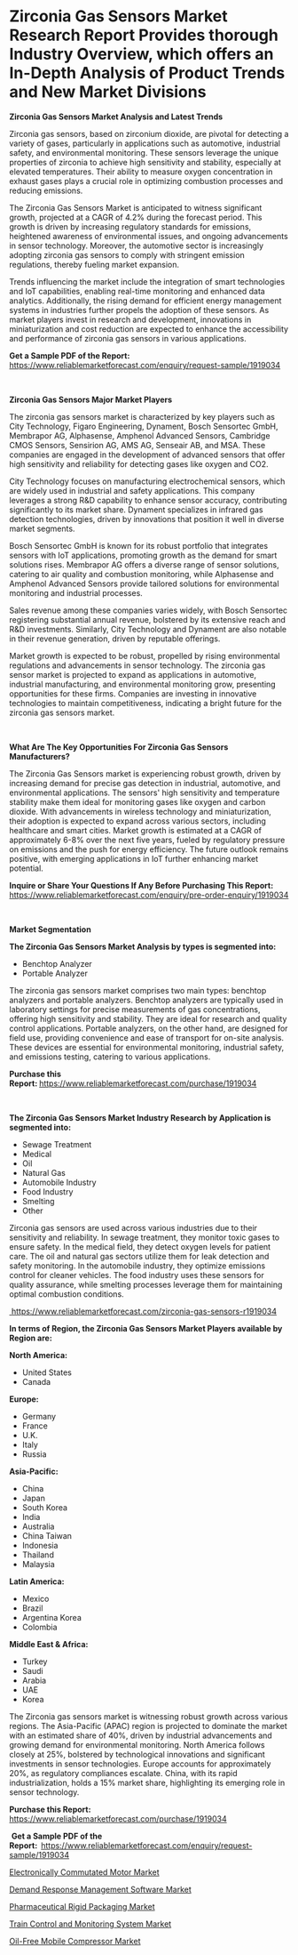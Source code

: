<p><h1>Zirconia Gas Sensors Market Research Report Provides thorough Industry Overview, which offers an In-Depth Analysis of Product Trends and New Market Divisions</h1></p><p><strong>Zirconia Gas Sensors Market Analysis and Latest Trends</strong></p>
<p><p>Zirconia gas sensors, based on zirconium dioxide, are pivotal for detecting a variety of gases, particularly in applications such as automotive, industrial safety, and environmental monitoring. These sensors leverage the unique properties of zirconia to achieve high sensitivity and stability, especially at elevated temperatures. Their ability to measure oxygen concentration in exhaust gases plays a crucial role in optimizing combustion processes and reducing emissions.</p><p>The Zirconia Gas Sensors Market is anticipated to witness significant growth, projected at a CAGR of 4.2% during the forecast period. This growth is driven by increasing regulatory standards for emissions, heightened awareness of environmental issues, and ongoing advancements in sensor technology. Moreover, the automotive sector is increasingly adopting zirconia gas sensors to comply with stringent emission regulations, thereby fueling market expansion.</p><p>Trends influencing the market include the integration of smart technologies and IoT capabilities, enabling real-time monitoring and enhanced data analytics. Additionally, the rising demand for efficient energy management systems in industries further propels the adoption of these sensors. As market players invest in research and development, innovations in miniaturization and cost reduction are expected to enhance the accessibility and performance of zirconia gas sensors in various applications.</p></p>
<p><strong>Get a Sample PDF of the Report:&nbsp;</strong> <a href="https://www.reliablemarketforecast.com/enquiry/request-sample/1919034?utm_campaign=1257&utm_medium=2&utm_source=Github&utm_content=ia&utm_term=24102024&utm_id=zirconia-gas-sensors">https://www.reliablemarketforecast.com/enquiry/request-sample/1919034</a></p>
<p>&nbsp;</p>
<p><strong>Zirconia Gas Sensors Major Market Players</strong></p>
<p><p>The zirconia gas sensors market is characterized by key players such as City Technology, Figaro Engineering, Dynament, Bosch Sensortec GmbH, Membrapor AG, Alphasense, Amphenol Advanced Sensors, Cambridge CMOS Sensors, Sensirion AG, AMS AG, Senseair AB, and MSA. These companies are engaged in the development of advanced sensors that offer high sensitivity and reliability for detecting gases like oxygen and CO2.</p><p>City Technology focuses on manufacturing electrochemical sensors, which are widely used in industrial and safety applications. This company leverages a strong R&D capability to enhance sensor accuracy, contributing significantly to its market share. Dynament specializes in infrared gas detection technologies, driven by innovations that position it well in diverse market segments.</p><p>Bosch Sensortec GmbH is known for its robust portfolio that integrates sensors with IoT applications, promoting growth as the demand for smart solutions rises. Membrapor AG offers a diverse range of sensor solutions, catering to air quality and combustion monitoring, while Alphasense and Amphenol Advanced Sensors provide tailored solutions for environmental monitoring and industrial processes.</p><p>Sales revenue among these companies varies widely, with Bosch Sensortec registering substantial annual revenue, bolstered by its extensive reach and R&D investments. Similarly, City Technology and Dynament are also notable in their revenue generation, driven by reputable offerings.</p><p>Market growth is expected to be robust, propelled by rising environmental regulations and advancements in sensor technology. The zirconia gas sensor market is projected to expand as applications in automotive, industrial manufacturing, and environmental monitoring grow, presenting opportunities for these firms. Companies are investing in innovative technologies to maintain competitiveness, indicating a bright future for the zirconia gas sensors market.</p></p>
<p>&nbsp;</p>
<p><strong>What Are The Key Opportunities For Zirconia Gas Sensors Manufacturers?</strong></p>
<p><p>The Zirconia Gas Sensors market is experiencing robust growth, driven by increasing demand for precise gas detection in industrial, automotive, and environmental applications. The sensors' high sensitivity and temperature stability make them ideal for monitoring gases like oxygen and carbon dioxide. With advancements in wireless technology and miniaturization, their adoption is expected to expand across various sectors, including healthcare and smart cities. Market growth is estimated at a CAGR of approximately 6-8% over the next five years, fueled by regulatory pressure on emissions and the push for energy efficiency. The future outlook remains positive, with emerging applications in IoT further enhancing market potential.</p></p>
<p><strong>Inquire or Share Your Questions If Any Before Purchasing This Report:</strong> <a href="https://www.reliablemarketforecast.com/enquiry/pre-order-enquiry/1919034?utm_campaign=1257&utm_medium=2&utm_source=Github&utm_content=ia&utm_term=24102024&utm_id=zirconia-gas-sensors">https://www.reliablemarketforecast.com/enquiry/pre-order-enquiry/1919034</a></p>
<p>&nbsp;</p>
<p><strong>Market Segmentation</strong></p>
<p><strong>The Zirconia Gas Sensors Market Analysis by types is segmented into:</strong></p>
<p><ul><li>Benchtop Analyzer</li><li>Portable Analyzer</li></ul></p>
<p><p>The zirconia gas sensors market comprises two main types: benchtop analyzers and portable analyzers. Benchtop analyzers are typically used in laboratory settings for precise measurements of gas concentrations, offering high sensitivity and stability. They are ideal for research and quality control applications. Portable analyzers, on the other hand, are designed for field use, providing convenience and ease of transport for on-site analysis. These devices are essential for environmental monitoring, industrial safety, and emissions testing, catering to various applications.</p></p>
<p><strong>Purchase this Report:&nbsp;</strong><a href="https://www.reliablemarketforecast.com/purchase/1919034?utm_campaign=1257&utm_medium=2&utm_source=Github&utm_content=ia&utm_term=24102024&utm_id=zirconia-gas-sensors">https://www.reliablemarketforecast.com/purchase/1919034</a></p>
<p>&nbsp;</p>
<p><strong>The Zirconia Gas Sensors Market Industry Research by Application is segmented into:</strong></p>
<p><ul><li>Sewage Treatment</li><li>Medical</li><li>Oil</li><li>Natural Gas</li><li>Automobile Industry</li><li>Food Industry</li><li>Smelting</li><li>Other</li></ul></p>
<p><p>Zirconia gas sensors are used across various industries due to their sensitivity and reliability. In sewage treatment, they monitor toxic gases to ensure safety. In the medical field, they detect oxygen levels for patient care. The oil and natural gas sectors utilize them for leak detection and safety monitoring. In the automobile industry, they optimize emissions control for cleaner vehicles. The food industry uses these sensors for quality assurance, while smelting processes leverage them for maintaining optimal combustion conditions.</p></p>
<p><a href="https://www.reliablemarketforecast.com/zirconia-gas-sensors-r1919034?utm_campaign=1257&utm_medium=2&utm_source=Github&utm_content=ia&utm_term=24102024&utm_id=zirconia-gas-sensors">&nbsp;https://www.reliablemarketforecast.com/zirconia-gas-sensors-r1919034</a></p>
<p><strong>In terms of Region, the Zirconia Gas Sensors Market Players available by Region are:</strong></p>
<p>
    <p> <strong> North America: </strong>
        <ul>
            <li>United States</li>
            <li>Canada</li>
        </ul>
        </p> 
    <p> <strong> Europe: </strong>
        <ul>
            <li>Germany</li>
            <li>France</li>
            <li>U.K.</li>
            <li>Italy</li>
            <li>Russia</li>
        </ul>
        </p> 
    <p> <strong> Asia-Pacific: </strong>
        <ul>
            <li>China</li>
            <li>Japan</li>
            <li>South Korea</li>
            <li>India</li>
            <li>Australia</li>
            <li>China Taiwan</li>
            <li>Indonesia</li>
            <li>Thailand</li>
            <li>Malaysia</li>
        </ul>
        </p> 
    <p> <strong> Latin America: </strong>
        <ul>
            <li>Mexico</li>
            <li>Brazil</li>
            <li>Argentina Korea</li>
            <li>Colombia</li>
        </ul>
        </p> 
    <p> <strong> Middle East & Africa: </strong>
        <ul>
            <li>Turkey</li>
            <li>Saudi</li>
            <li>Arabia</li>
            <li>UAE</li>
            <li>Korea</li>
        </ul>
    </p>
    </p>
<p><p>The Zirconia gas sensors market is witnessing robust growth across various regions. The Asia-Pacific (APAC) region is projected to dominate the market with an estimated share of 40%, driven by industrial advancements and growing demand for environmental monitoring. North America follows closely at 25%, bolstered by technological innovations and significant investments in sensor technologies. Europe accounts for approximately 20%, as regulatory compliances escalate. China, with its rapid industrialization, holds a 15% market share, highlighting its emerging role in sensor technology.</p></p>
<p><strong>Purchase this Report: </strong><a href="https://www.reliablemarketforecast.com/purchase/1919034?utm_campaign=1257&utm_medium=2&utm_source=Github&utm_content=ia&utm_term=24102024&utm_id=zirconia-gas-sensors">https://www.reliablemarketforecast.com/purchase/1919034</a></p>
<p>&nbsp;<strong>Get a Sample PDF of the Report:&nbsp;&nbsp;</strong><a href="https://www.reliablemarketforecast.com/enquiry/request-sample/1919034?utm_campaign=1257&utm_medium=2&utm_source=Github&utm_content=ia&utm_term=24102024&utm_id=zirconia-gas-sensors">https://www.reliablemarketforecast.com/enquiry/request-sample/1919034</a></p>
<p><strong></strong></p>
<p><p><a href="https://issuu.com/reportprime-2/docs/electronically-commutated-motor-mar_7aefb3006dcefd?utm_campaign=1257&utm_medium=2&utm_source=Github&utm_content=ia&utm_term=24102024&utm_id=zirconia-gas-sensors">Electronically Commutated Motor Market</a></p><p><a href="https://www.linkedin.com/pulse/demand-response-management-software-market-segmentation-applications-tjidc?utm_campaign=1257&utm_medium=2&utm_source=Github&utm_content=ia&utm_term=24102024&utm_id=zirconia-gas-sensors">Demand Response Management Software Market</a></p><p><a href="https://github.com/kathlinesadup/Market-Research-Report-List-1/blob/main/pharmaceutical-rigid-packaging-market.md?utm_campaign=1257&utm_medium=2&utm_source=Github&utm_content=ia&utm_term=24102024&utm_id=zirconia-gas-sensors">Pharmaceutical Rigid Packaging Market</a></p><p><a href="https://www.linkedin.com/pulse/global-train-control-monitoring-system-123-cagr-forecast-2024-czrlc?utm_campaign=1257&utm_medium=2&utm_source=Github&utm_content=ia&utm_term=24102024&utm_id=zirconia-gas-sensors">Train Control and Monitoring System Market</a></p><p><a href="https://github.com/symvarepaci/Market-Research-Report-List-1/blob/main/oil-free-mobile-compressor-market.md?utm_campaign=1257&utm_medium=2&utm_source=Github&utm_content=ia&utm_term=24102024&utm_id=zirconia-gas-sensors">Oil-Free Mobile Compressor Market</a></p></p>